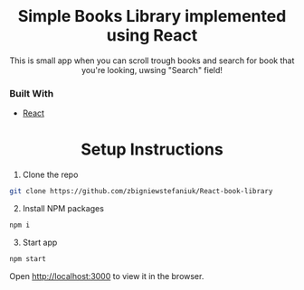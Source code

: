 <br/>

<h1 align="center">Simple Books Library implemented using React</h1>

<p align="center">This is small app when you can scroll trough books and search for book that you're looking, uwsing "Search" field!</p>

### Built With

- [React](https://reactjs.org/)

<h1 align="center">Setup Instructions</h1>

1. Clone the repo

```sh
git clone https://github.com/zbigniewstefaniuk/React-book-library
```

2. Install NPM packages

```sh
npm i
```

3. Start app

```sh
npm start
```

Open [http://localhost:3000](http://localhost:3000) to view it in the browser.

